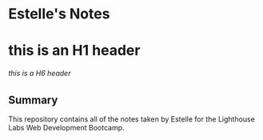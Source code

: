 # Estelle's Notes
# this is an H1 header
###### this is a H6 header
## Summary 

This repository contains all of the notes taken by Estelle for the Lighthouse Labs Web Development Bootcamp.
